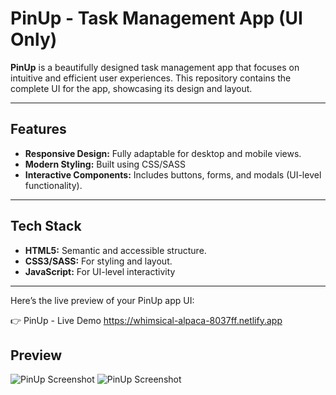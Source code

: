 # PinUp - Task Management App (UI Only)

**PinUp** is a beautifully designed task management app that focuses on intuitive and efficient user experiences. This repository contains the complete UI for the app, showcasing its design and layout.

---

## Features

- **Responsive Design:** Fully adaptable for desktop and mobile views.
- **Modern Styling:** Built using CSS/SASS
- **Interactive Components:** Includes buttons, forms, and modals (UI-level functionality).

---

## Tech Stack

- **HTML5:** Semantic and accessible structure.
- **CSS3/SASS:** For styling and layout.
- **JavaScript:** For UI-level interactivity

---

Here’s the live preview of your PinUp app UI:

👉 PinUp - Live Demo
https://whimsical-alpaca-8037ff.netlify.app

## Preview

![PinUp Screenshot](.ResponsiveTaskAppLandingPage/DesktopDesign.png)
![PinUp Screenshot](.ResponsiveTaskAppLandingPage/MobileDesign.png)

